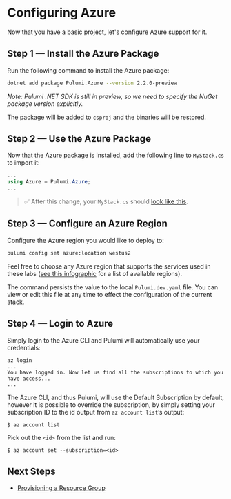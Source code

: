 # Configuring Azure

Now that you have a basic project, let's configure Azure support for it.

## Step 1 &mdash; Install the Azure Package

Run the following command to install the Azure package:

```bash
dotnet add package Pulumi.Azure --version 2.2.0-preview
```

*Note: Pulumi .NET SDK is still in preview, so we need to specify the NuGet package version explicitly.*

The package will be added to `csproj` and the binaries will be restored.

## Step 2 &mdash; Use the Azure Package

Now that the Azure package is installed, add the following line to `MyStack.cs` to import it:

```cs
...
using Azure = Pulumi.Azure;
...
```

> :white_check_mark: After this change, your `MyStack.cs` should [look like this](./code/02-configuring-azure/step2.cs).

## Step 3 &mdash; Configure an Azure Region

Configure the Azure region you would like to deploy to:

```bash
pulumi config set azure:location westus2
```

Feel free to choose any Azure region that supports the services used in these labs ([see this infographic](https://azure.microsoft.com/en-us/global-infrastructure/regions/) for a list of available regions).

The command persists the value to the local `Pulumi.dev.yaml` file. You can view or edit this file at any time to effect the configuration of the current stack.

## Step 4 &mdash; Login to Azure

Simply login to the Azure CLI and Pulumi will automatically use your credentials:

```
az login
...
You have logged in. Now let us find all the subscriptions to which you have access...
...
```

The Azure CLI, and thus Pulumi, will use the Default Subscription by default, however it is possible to override the subscription, by simply setting your subscription ID to the id output from `az account list`’s output:

```
$ az account list
```

Pick out the `<id>` from the list and run:

```
$ az account set --subscription=<id>
```

## Next Steps

* [Provisioning a Resource Group](./03-provisioning-infrastructure.md)
